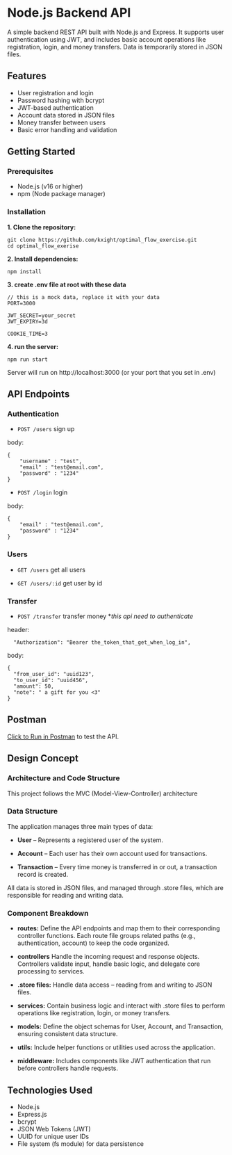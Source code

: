 # Node.js Backend API

A simple backend REST API built with Node.js and Express. It supports user authentication using JWT, and includes basic account operations like registration, login, and money transfers. Data is temporarily stored in JSON files.

## Features

- User registration and login
- Password hashing with bcrypt
- JWT-based authentication
- Account data stored in JSON files
- Money transfer between users
- Basic error handling and validation

## Getting Started

### Prerequisites

- Node.js (v16 or higher)
- npm (Node package manager)

### Installation

**1. Clone the repository:**

```
git clone https://github.com/kxight/optimal_flow_exercise.git
cd optimal_flow_exerise 
```

**2. Install dependencies:**
```
npm install
```

**3. create .env file at root with these data**
```
// this is a mock data, replace it with your data
PORT=3000

JWT_SECRET=your_secret
JWT_EXPIRY=3d

COOKIE_TIME=3
```
**4. run the server:**
```
npm run start
```
Server will run on http://localhost:3000 (or your port that you set in .env)

## API Endpoints

### Authentication

- `POST /users` sign up 

body: 
``` 
{
    "username" : "test",
    "email" : "test@email.com",
    "password" : "1234"
}
```

- `POST /login` login 

body: 
``` 
{
    "email" : "test@email.com",
    "password" : "1234"
}
```

### Users

- `GET /users` get all users

- `GET /users/:id` get user by id

### Transfer

- `POST /transfer` transfer money  **this api need to authenticate*

header:

``` 
  "Authorization": "Bearer the_token_that_get_when_log_in",
```

body:
``` 
{
  "from_user_id": "uuid123",
  "to_user_id": "uuid456",
  "amount": 50,
  "note": " a gift for you <3"
}
```
## Postman
[Click to Run in Postman](https://www.postman.com/telecoms-participant-33358043/public/collection/f1rqoln/optimal-flow-exercise?share=true) to test the API.

## Design Concept

### Architecture and Code Structure

This project follows the MVC (Model-View-Controller) architecture

### Data Structure
The application manages three main types of data:

- **User** – Represents a registered user of the system.

- **Account** – Each user has their own account used for transactions.

- **Transaction** – Every time money is transferred in or out, a transaction record is created.

All data is stored in JSON files, and managed through .store files, which are responsible for reading and writing data.

### Component Breakdown
- **routes:** Define the API endpoints and map them to their corresponding controller functions. Each route file groups related paths (e.g., authentication, account) to keep the code organized.

- **controllers** Handle the incoming request and response objects. Controllers validate input, handle basic logic, and delegate core processing to services.

- **.store files:** Handle data access – reading from and writing to JSON files.

- **services:** Contain business logic and interact with .store files to perform operations like registration, login, or money transfers.

- **models:** Define the object schemas for User, Account, and Transaction, ensuring consistent data structure.

- **utils:** Include helper functions or utilities used across the application.

- **middleware:** Includes components like JWT authentication that run before controllers handle requests.

## Technologies Used

- Node.js
- Express.js
- bcrypt
- JSON Web Tokens (JWT)
- UUID for unique user IDs
- File system (fs module) for data persistence
